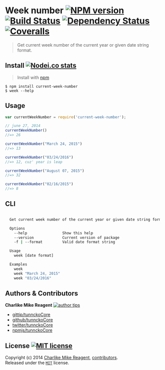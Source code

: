 # Week number [![NPM version][npmjs-shields]][npmjs-url] [![Build Status][travis-img]][travis-url] [![Dependency Status][depstat-img]][depstat-url] [![Coveralls][coveralls-shields]][coveralls-url]

> Get current week number of the current year or given date string format.

## Install [![Nodei.co stats][npmjs-install]][npmjs-url] 

> Install with [npm](https://npmjs.org)

```
$ npm install current-week-number
$ week --help
```

## Usage
```js
var currentWeekNumber = require('current-week-number');

// june 27, 2014
currentWeekNumber()
//=> 26

currentWeekNumber("March 24, 2015")
//=> 13

currentWeekNumber("03/24/2016")
//=> 12, cuz' year is leap

currentWeekNumber("August 07, 2015")
//=> 32

currentWeekNumber("02/16/2015")
//=> 8
```

## CLI
```bash

  Get current week number of the current year or given date string format.

  Options
    --help                Show this help
    --version             Current version of package
    -f | --format         Valid date format string

  Usage
    week [date format]

  Examples
    week
    week "March 24, 2015"
    week "03/24/2016"

```


## Authors & Contributors
**Charlike Mike Reagent** [![author tips][author-gittip-img]][author-gittip]
+ [gittip/tunnckoCore][author-gittip]
+ [github/tunnckoCore][author-github]
+ [twitter/tunnckoCore][author-twitter]
+ [npmjs/tunnckoCore][author-npmjs]


## License [![MIT license][license-img]][license-url]
Copyright (c) 2014 [Charlike Mike Reagent][author-website], [contributors](https://github.com/tunnckoCore/current-week-number/graphs/contributors).  
Released under the [`MIT`][license-url] license.


[npmjs-url]: http://npm.im/current-week-number
[npmjs-shields]: http://img.shields.io/npm/v/current-week-number.svg
[npmjs-install]: https://nodei.co/npm/current-week-number.svg?mini=true

[coveralls-url]: https://coveralls.io/r/tunnckoCore/current-week-number?branch=master
[coveralls-shields]: https://img.shields.io/coveralls/tunnckoCore/current-week-number.svg

[license-url]: https://github.com/tunnckoCore/current-week-number/blob/master/license.md
[license-img]: http://img.shields.io/badge/license-MIT-blue.svg

[travis-url]: https://travis-ci.org/tunnckoCore/current-week-number
[travis-img]: https://travis-ci.org/tunnckoCore/current-week-number.svg

[depstat-url]: https://david-dm.org/tunnckoCore/current-week-number
[depstat-img]: https://david-dm.org/tunnckoCore/current-week-number.svg

[author-gittip-img]: http://img.shields.io/gittip/tunnckoCore.svg
[author-gittip]: https://www.gittip.com/tunnckoCore
[author-github]: https://github.com/tunnckoCore
[author-twitter]: https://twitter.com/tunnckoCore

[author-website]: http://www.whistle-bg.tk
[author-npmjs]: https://npmjs.org/~tunnckocore
